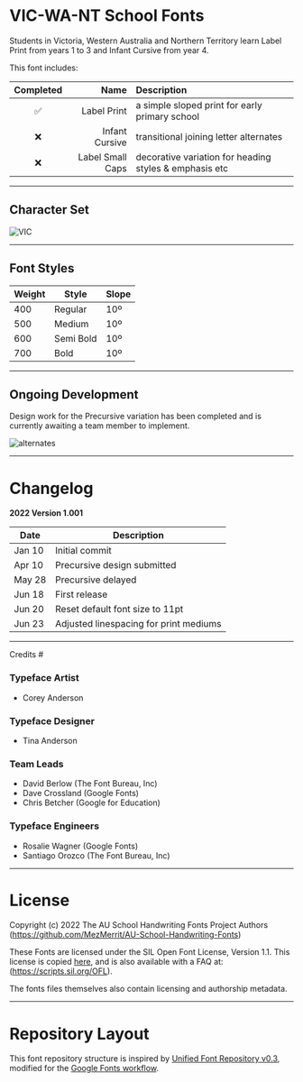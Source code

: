 # VIC-WA-NT School Fonts

Students in Victoria, Western Australia and Northern Territory learn Label Print from years 1 to 3 and Infant Cursive from year 4. 

This font includes:

Completed | Name | Description
| :---: | ---: | :---
✅ | Label Print | a simple sloped print for early primary school
❌ | Infant Cursive | transitional joining letter alternates
❌ | Label Small Caps | decorative variation for heading styles & emphasis etc

- - - -

## Character Set ##

![VIC](https://user-images.githubusercontent.com/34974280/174564167-e419061a-0482-46cd-aef5-89327d445fbc.png)

- - - -

## Font Styles ##

Weight        | Style        | Slope
------------- | -------------| -------------
400           | Regular      | 10º
500           | Medium       | 10º
600           | Semi Bold    | 10º
700           | Bold         | 10º

- - - -

## Ongoing Development ##

Design work for the Precursive variation has been completed and is currently awaiting a team member to implement.

![alternates](https://user-images.githubusercontent.com/34974280/174562042-63f3b790-3ac9-4b14-a1b1-b7419a089dd6.png)

- - - -

# Changelog #

**2022 Version 1.001**

Date          | Description
------------- | -------------
Jan 10        | Initial commit
Apr 10        | Precursive design submitted
May 28        | Precursive delayed
Jun 18        | First release
Jun 20        | Reset default font size to 11pt
Jun 23        | Adjusted linespacing for print mediums

- - - -

 Credits #

### Typeface Artist ###
- Corey Anderson

### Typeface Designer ###
- Tina Anderson

### Team Leads ###
- David Berlow (The Font Bureau, Inc)
- Dave Crossland (Google Fonts)
- Chris Betcher (Google for Education)

### Typeface Engineers ###
- Rosalie Wagner (Google Fonts)
- Santiago Orozco (The Font Bureau, Inc)

- - - -

# License #

Copyright (c) 2022 The AU School Handwriting Fonts Project Authors (https://github.com/MezMerrit/AU-School-Handwriting-Fonts)

These Fonts are licensed under the SIL Open Font License, Version 1.1. This license is copied [here](https://github.com/MezMerrit/AU-School-Handwriting-Fonts/blob/main/OFL.txt "SIL Open Font License"), and is also available with a FAQ at: (https://scripts.sil.org/OFL).

The fonts files themselves also contain licensing and authorship metadata.

- - - -

# Repository Layout #

This font repository structure is inspired by [Unified Font Repository v0.3](https://github.com/unified-font-repository/Unified-Font-Repository), modified for the [Google Fonts workflow](https://github.com/googlefonts/googlefonts-project-template).
